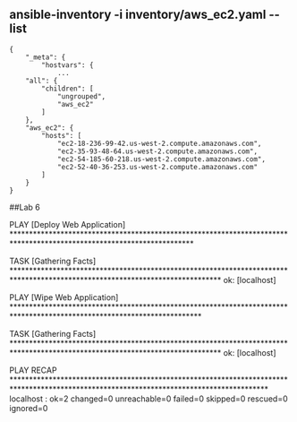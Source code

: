

## ansible-inventory -i inventory/aws_ec2.yaml --list

```
{
    "_meta": {
        "hostvars": {
            ...
    "all": {
        "children": [
            "ungrouped",
            "aws_ec2"
        ]
    },
    "aws_ec2": {
        "hosts": [
            "ec2-18-236-99-42.us-west-2.compute.amazonaws.com",
            "ec2-35-93-48-64.us-west-2.compute.amazonaws.com",
            "ec2-54-185-60-218.us-west-2.compute.amazonaws.com",
            "ec2-52-40-36-253.us-west-2.compute.amazonaws.com"
        ]
    }
}
```

##Lab 6 

PLAY [Deploy Web Application] **********************************************************************************************************************

TASK [Gathering Facts] *****************************************************************************************************************************
ok: [localhost]

PLAY [Wipe Web Application] ************************************************************************************************************************

TASK [Gathering Facts] *****************************************************************************************************************************
ok: [localhost]

PLAY RECAP *****************************************************************************************************************************************
localhost                  : ok=2    changed=0    unreachable=0    failed=0    skipped=0    rescued=0    ignored=0




